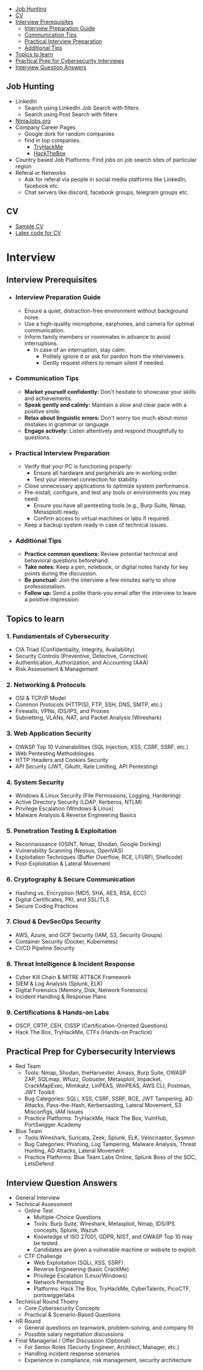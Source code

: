 - [Job Hunting](#job-hunting)
- [CV](#cv)
- [Interview Prerequisites](#interview-prerequisites)
  - [Interview Preparation Guide](#interview-preparation-guide)
  - [Communication Tips](#communication-tips)
  - [Practical Interview Preparation](#practical-interview-preparation)
  - [Additional Tips](#additional-tips)
- [Topics to learn](#topics-to-learn)
- [Practical Prep for Cybersecurity Interviews](#practical-prep-for-cybersecurity-interviews)
- [Interview Question Answers](#interview-question-answers)

## Job Hunting
- LinkedIn
  - Search using LinkedIn Job Search with filters
  - Search using Post Search with filters
- [NinjaJobs.org](https://ninjajobs.org)
- Company Career Pages
  - Google dork for random companies
  - find in top companies.
    - [TryHackMe](https://careers.tryhackme.com/)
    - [HackTheBox](https://jobs.hackthebox.com/)
- Country based Job Platforms: Find jobs on job search sites of particular region
- Referal or Networks
  - Ask for referal via people in social media platforms like LinkedIn, facebook etc.
  - Chat servers like discord, facebook groups, telegram groups etc.

## CV
- [Sample CV](https://zishanadthandar.github.io/CV.pdf)    
- [Latex code for CV](./CVLatext.tex)

# Interview
## Interview Prerequisites
- ### **Interview Preparation Guide**
  - Ensure a quiet, distraction-free environment without background noise. 
  - Use a high-quality microphone, earphones, and camera for optimal communication.
  - Inform family members or roommates in advance to avoid interruptions. 
    - In case of an interruption, stay calm:
      - Politely ignore it or ask for pardon from the interviewers.
      - Gently request others to remain silent if needed.
- ### **Communication Tips**
  - **Market yourself confidently:** Don't hesitate to showcase your skills and achievements.
  - **Speak gently and calmly:** Maintain a slow and clear pace with a positive smile.
  - **Relax about linguistic errors:** Don't worry too much about minor mistakes in grammar or language.
  - **Engage actively:** Listen attentively and respond thoughtfully to questions.
- ### **Practical Interview Preparation**
  - Verify that your PC is functioning properly:
    - Ensure all hardware and peripherals are in working order.
    - Test your internet connection for stability.
  - Close unnecessary applications to optimize system performance.
  - Pre-install, configure, and test any tools or environments you may need:
    - Ensure you have all pentesting tools (e.g., Burp Suite, Nmap, Metasploit) ready.
    - Confirm access to virtual machines or labs if required.
  - Keep a backup system ready in case of technical issues.
- ### **Additional Tips**
  - **Practice common questions:** Review potential technical and behavioral questions beforehand.
  - **Take notes:** Keep a pen, notebook, or digital notes handy for key points during the discussion.
  - **Be punctual:** Join the interview a few minutes early to show professionalism.
  - **Follow up:** Send a polite thank-you email after the interview to leave a positive impression.

## Topics to learn
### 1. Fundamentals of Cybersecurity
- CIA Triad (Confidentiality, Integrity, Availability)
- Security Controls (Preventive, Detective, Corrective)
- Authentication, Authorization, and Accounting (AAA)
- Risk Assessment & Management
### 2. Networking & Protocols
- OSI & TCP/IP Model
- Common Protocols (HTTP(S), FTP, SSH, DNS, SMTP, etc.)
- Firewalls, VPNs, IDS/IPS, and Proxies
- Subnetting, VLANs, NAT, and Packet Analysis (Wireshark)
### 3. Web Application Security
- OWASP Top 10 Vulnerabilities (SQL Injection, XSS, CSRF, SSRF, etc.)
- Web Pentesting Methodologies
- HTTP Headers and Cookies Security
- API Security (JWT, OAuth, Rate Limiting, API Pentesting)
### 4. System Security
- Windows & Linux Security (File Permissions, Logging, Hardening)
- Active Directory Security (LDAP, Kerberos, NTLM)
- Privilege Escalation (Windows & Linux)
- Malware Analysis & Reverse Engineering Basics
### 5. Penetration Testing & Exploitation
- Reconnaissance (OSINT, Nmap, Shodan, Google Dorking)
- Vulnerability Scanning (Nessus, OpenVAS)
- Exploitation Techniques (Buffer Overflow, RCE, LFI/RFI, Shellcode)
- Post-Exploitation & Lateral Movement
### 6. Cryptography & Secure Communication
- Hashing vs. Encryption (MD5, SHA, AES, RSA, ECC)
- Digital Certificates, PKI, and SSL/TLS
- Secure Coding Practices
### 7. Cloud & DevSecOps Security
- AWS, Azure, and GCP Security (IAM, S3, Security Groups)
- Container Security (Docker, Kubernetes)
- CI/CD Pipeline Security
### 8. Threat Intelligence & Incident Response
- Cyber Kill Chain & MITRE ATT&CK Framework
- SIEM & Log Analysis (Splunk, ELK)
- Digital Forensics (Memory, Disk, Network Forensics)
- Incident Handling & Response Plans
### 9. Certifications & Hands-on Labs
- OSCP, CRTP, CEH, CISSP (Certification-Oriented Questions)
- Hack The Box, TryHackMe, CTFs (Hands-on Practice)

## Practical Prep for Cybersecurity Interviews
- Red Team
  - Tools: Nmap, Shodan, theHarvester, Amass, Burp Suite, OWASP ZAP, SQLmap, Wfuzz, Gobuster, Metasploit, Impacket, CrackMapExec, Mimikatz, LinPEAS, WinPEAS, AWS CLI, Postman, JWT Toolkit
  - Bug Categories: SQLi, XSS, CSRF, SSRF, RCE, JWT Tampering, AD Attacks, Pass-the-Hash, Kerberoasting, Lateral Movement, S3 Misconfigs, IAM Issues
  - Practice Platforms: TryHackMe, Hack The Box, VulnHub, PortSwigger Academy
- Blue Team
  - Tools:Wireshark, Suricata, Zeek, Splunk, ELK, Velociraptor, Sysmon
  - Bug Categories: Phishing, Log Tampering, Malware Analysis, Threat Hunting, AD Attacks, Lateral Movement
  - Practice Platforms: Blue Team Labs Online, Splunk Boss of the SOC, LetsDefend



## Interview Question Answers
- General Interview
- Technical Assessment
  - Online Test  
    - Multiple-Choice Questions
    - Tools: Burp Suite, Wireshark, Metasploit, Nmap, IDS/IPS concepts, Splunk, Wazuh
    - Knowledge of ISO 27001, GDPR, NIST, and OWASP Top 10 may be tested.
    - Candidates are given a vulnerable machine or website to exploit.
  - CTF Challenge
    - Web Exploitation (SQLi, XSS, SSRF)
    - Reverse Engineering (basic CrackMe)
    - Privilege Escalation (Linux/Windows)
    - Network Pentesting
    - Platforms: Hack The Box, TryHackMe, CyberTalents, PicoCTF, portswiggerlabs
- Techinical Round Thoery
  - Core Cybersecurity Concepts
  - Practical & Scenario-Based Questions
- HR Round
  - General questions on teamwork, problem-solving, and company fit
  - Possible salary negotiation discussions
- Final Managerial / Offer Discussion (Optional)
  - For Senior Roles (Security Engineer, Architect, Manager, etc.)
  - Handling incident response scenarios
  - Experience in compliance, risk management, security architecture


